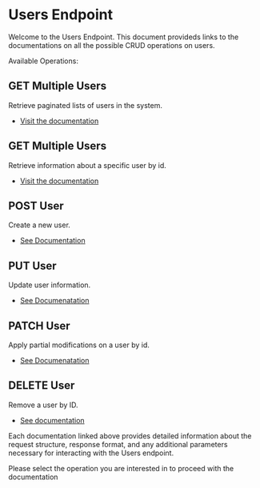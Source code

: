# Users Endpoint
Welcome to the Users Endpoint. This document provideds links to the documentations on all the possible CRUD operations on users.

Available Operations:

## GET Multiple Users
Retrieve paginated lists of users in the system.
- [Visit the documentation](./get.md)

## GET Multiple Users
Retrieve information about a specific user by id.
- [Visit the documentation](./[id]/get.md)

## POST User
Create a new user.
- [See Documentation](./post.md)

## PUT User
Update user information.
- [See Documenatation](./[id]/put.md)

## PATCH User
Apply partial modifications on a user by id.
- [See Documenatation](./[id]/patch.md)

## DELETE User
Remove a user by ID.
- [See documentation](./[id]/delete.md)



Each documentation linked above provides detailed information about the request structure, response format, and any additional parameters necessary for interacting with the Users endpoint.

Please select the operation you are interested in to proceed with the documentation
